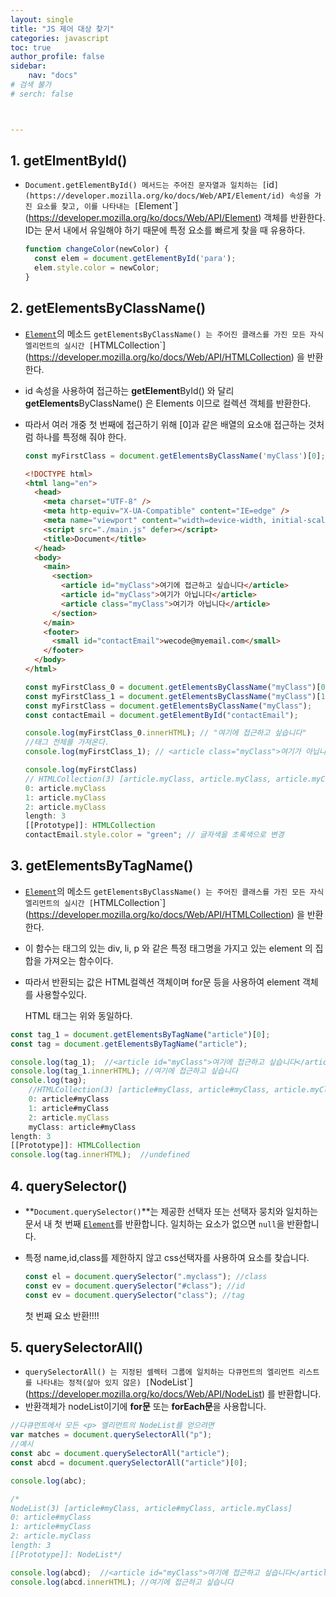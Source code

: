 ```yaml
---
layout: single
title: "JS 제어 대상 찾기"
categories: javascript
toc: true
author_profile: false
sidebar:
    nav: "docs"
# 검색 불가
# serch: false 



---
```




## 1. getElmentById()

- `Document.getElementById() 메서드는 주어진 문자열과 일치하는 [`id`](https://developer.mozilla.org/ko/docs/Web/API/Element/id) 속성을 가진 요소를 찾고, 이를 나타내는 [`Element`](https://developer.mozilla.org/ko/docs/Web/API/Element) 객체를 반환한다. ID는 문서 내에서 유일해야 하기 때문에 특정 요소를 빠르게 찾을 때 유용하다.

  ```javascript
  function changeColor(newColor) {
    const elem = document.getElementById('para');
    elem.style.color = newColor;
  }
  ```

## 2. getElementsByClassName()

- [`Element`](https://developer.mozilla.org/ko/docs/Web/API/Element)의 메소드 `getElementsByClassName() 는 주어진 클래스를 가진 모든 자식 엘리먼트의 실시간 [`HTMLCollection`](https://developer.mozilla.org/ko/docs/Web/API/HTMLCollection) 을 반환한다.

- id 속성을 사용하여 접근하는 **getElement**ById() 와 달리 **getElements**ByClassName() 은 Elements 이므로 컬렉션 객체를 반환한다.

- 따라서 여러 개중 첫 번째에 접근하기 위해 [0]과 같은 배열의 요소애 접근하는 것처럼 하나를 특정해 줘야 한다.

  ```javascript
  const myFirstClass = document.getElementsByClassName('myClass')[0];
  ```

  ```html
  <!DOCTYPE html>
  <html lang="en">
    <head>
      <meta charset="UTF-8" />
      <meta http-equiv="X-UA-Compatible" content="IE=edge" />
      <meta name="viewport" content="width=device-width, initial-scale=1.0" />
      <script src="./main.js" defer></script>
      <title>Document</title>
    </head>
    <body>
      <main>
        <section>
          <article id="myClass">여기에 접근하고 싶습니다</article>
          <article id="myClass">여기가 아닙니다</article>
          <article class="myClass">여기가 아닙니다</article>
        </section>
      </main>
      <footer>
        <small id="contactEmail">wecode@myemail.com</small>
      </footer>
    </body>
  </html>
  
  ```

  ```javascript
  const myFirstClass_0 = document.getElementsByClassName("myClass")[0];
  const myFirstClass_1 = document.getElementsByClassName("myClass")[1];
  const myFirstClass = document.getElementsByClassName("myClass");
  const contactEmail = document.getElementById("contactEmail");
  
  console.log(myFirstClass_0.innerHTML); // "여기에 접근하고 싶습니다"
  //태그 전체를 가져온다.
  console.log(myFirstClass_1); // <article class="myClass">여기가 아닙니다</article>
  
  console.log(myFirstClass)
  // HTMLCollection(3) [article.myClass, article.myClass, article.myClass]
  0: article.myClass
  1: article.myClass
  2: article.myClass
  length: 3
  [[Prototype]]: HTMLCollection
  contactEmail.style.color = "green"; // 글자색을 초록색으로 변경
  
  ```

## 3. getElementsByTagName()

- [`Element`](https://developer.mozilla.org/ko/docs/Web/API/Element)의 메소드 `getElementsByClassName() 는 주어진 클래스를 가진 모든 자식 엘리먼트의 실시간 [`HTMLCollection`](https://developer.mozilla.org/ko/docs/Web/API/HTMLCollection) 을 반환한다.

- 이 함수는 태그의 있는 div, li, p 와 같은 특정 태그명을 가지고 있는 element 의 집합을 가져오는 함수이다.

- 따라서 반환되는 값은 HTML컬렉션 객체이며 for문 등을 사용하여 element 객체를 사용할수있다.

  

  HTML 태그는 위와 동일하다.

```javascript
const tag_1 = document.getElementsByTagName("article")[0];
const tag = document.getElementsByTagName("article");

console.log(tag_1);  //<article id="myClass">여기에 접근하고 싶습니다</article>
console.log(tag_1.innerHTML); //여기에 접근하고 싶습니다
console.log(tag);  
    //HTMLCollection(3) [article#myClass, article#myClass, article.myClass, myClass: article#myClass]
    0: article#myClass
    1: article#myClass
    2: article.myClass
    myClass: article#myClass
length: 3
[[Prototype]]: HTMLCollection
console.log(tag.innerHTML);  //undefined

```



## 4. querySelector()

- **`Document.querySelector()`**는 제공한 선택자 또는 선택자 뭉치와 일치하는 문서 내 첫 번째 [`Element`](https://developer.mozilla.org/ko/docs/Web/API/Element)를 반환합니다. 일치하는 요소가 없으면 `null`을 반환합니다.

- 특정 name,id,class를 제한하지 않고 css선택자를 사용하여 요소를 찾습니다.

  ```javascript
  const el = document.querySelector(".myclass"); //class
  const ev = document.querySelector("#class"); //id
  const ev = document.querySelector("class"); //tag
  ```

  첫 번째 요소 반환!!!!

## 5. querySelectorAll()

- `querySelectorAll() 는 지정된 셀렉터 그룹에 일치하는 다큐먼트의 엘리먼트 리스트를 나타내는 정적(살아 있지 않은) [`NodeList`](https://developer.mozilla.org/ko/docs/Web/API/NodeList) 를 반환합니다. 
- 반환객체가 nodeList이기에 **for문** 또는 **forEach문**을 사용합니다.

```javascript
//다큐먼트에서 모든 <p> 엘리먼트의 NodeList를 얻으려면
var matches = document.querySelectorAll("p");
//예시
const abc = document.querySelectorAll("article");
const abcd = document.querySelectorAll("article")[0];

console.log(abc);

/*
NodeList(3) [article#myClass, article#myClass, article.myClass]
0: article#myClass
1: article#myClass
2: article.myClass
length: 3
[[Prototype]]: NodeList*/

console.log(abcd);  //<article id="myClass">여기에 접근하고 싶습니다</article>
console.log(abcd.innerHTML); //여기에 접근하고 싶습니다
```

